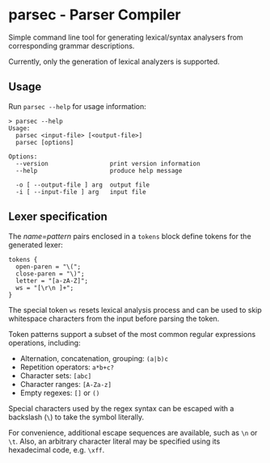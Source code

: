 # parsec - Parser Compiler

Simple command line tool for generating lexical/syntax analysers from corresponding grammar descriptions.

Currently, only the generation of lexical analyzers is supported.

## Usage

Run `parsec --help` for usage information:

```console
> parsec --help
Usage:
  parsec <input-file> [<output-file>]
  parsec [options]

Options:
  --version                 print version information
  --help                    produce help message

  -o [ --output-file ] arg  output file
  -i [ --input-file ] arg   input file
```

## Lexer specification

The *name=pattern* pairs enclosed in a `tokens` block define tokens for the generated lexer:

```
tokens {
  open-paren = "\(";
  close-paren = "\)";
  letter = "[a-zA-Z]";
  ws = "[\r\n ]+";
}
```

The special token `ws` resets lexical analysis process and can be used to skip whitespace characters from the input before parsing the token.

Token patterns support a subset of the most common regular expressions operations, including:
 - Alternation, concatenation, grouping: `(a|b)c`
 - Repetition operators: `a*b+c?`
 - Character sets: `[abc]`
 - Character ranges: `[A-Za-z]`
 - Empty regexes: `[]` or `()`

Special characters used by the regex syntax can be escaped with a backslash (`\`) to take the symbol literally.

For convenience, additional escape sequences are available, such as `\n` or `\t`.
Also, an arbitrary character literal may be specified using its hexadecimal code, e.g. `\xff`.
